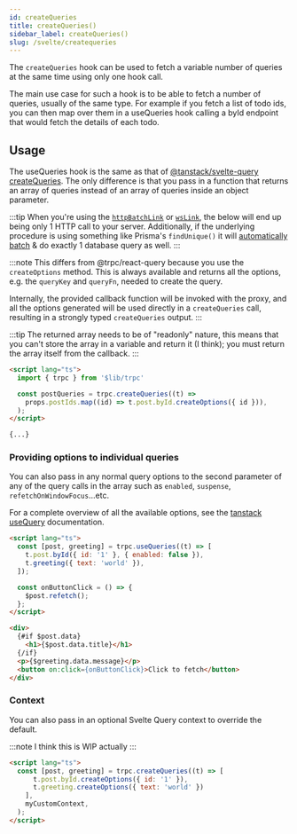 ```yaml
---
id: createQueries
title: createQueries()
sidebar_label: createQueries()
slug: /svelte/createqueries
---
```


The `createQueries` hook can be used to fetch a variable number of queries 
at the same time using only one hook call.

The main use case for such a hook is to be able to fetch a number of queries, usually of the same type.
For example if you fetch a list of todo ids,
you can then map over them in a useQueries hook calling a byId endpoint
that would fetch the details of each todo.

## Usage

The useQueries hook is the same as that of 
[@tanstack/svelte-query createQueries](https://tanstack.com/query/v4/docs/svelte/overview).
The only difference is that you pass in a function that returns an array of queries instead of an array of queries inside an object parameter.

:::tip
When you're using the 
[`httpBatchLink`](https://trpc.io/docs/links/httpBatchLink) or 
[`wsLink`](https://trpc.io/docs/links/wsLink), 
the below will end up being only 1 HTTP call to your server. 
Additionally, if the underlying procedure is using something like Prisma's `findUnique()` it will 
[automatically batch](https://www.prisma.io/docs/guides/performance-and-optimization/query-optimization-performance#solving-n1-in-graphql-with-findunique-and-prismas-dataloader)
& do exactly 1 database query as well.
:::

:::note
This differs from @trpc/react-query because you use the `createOptions` method.
This is always available and returns all the options, e.g. the `queryKey` and `queryFn`,
needed to create the query.

Internally, the provided callback function will be invoked with the proxy, 
and all the options generated will be used directly in a `createQueries` call,
resulting in a strongly typed `createQueries` output.
:::

:::tip
The returned array needs to be of "readonly" nature, this means that you can't store
the array in a variable and return it (I think); you must return the array itself from the callback.
:::

```html title='src/components/MyComponent.svelte'
<script lang="ts">
  import { trpc } from '$lib/trpc'

  const postQueries = trpc.createQueries((t) =>
    props.postIds.map((id) => t.post.byId.createOptions({ id })),
  );
</script>

{...}

```

### Providing options to individual queries

You can also pass in any normal query options to the second parameter of any of the query calls 
in the array such as `enabled`, `suspense`, `refetchOnWindowFocus`...etc.

For a complete overview of all the available options, see the 
[tanstack useQuery](https://tanstack.com/query/v4/docs/react/reference/useQuery) documentation.

```html title='src/components/MyComponent.svelte'
<script lang="ts">
  const [post, greeting] = trpc.useQueries((t) => [
    t.post.byId({ id: '1' }, { enabled: false }),
    t.greeting({ text: 'world' }),
  ]);

  const onButtonClick = () => {
    $post.refetch();
  };
</script>

<div>
  {#if $post.data}
    <h1>{$post.data.title}</h1>
  {/if}
  <p>{$greeting.data.message}</p>
  <button on:click={onButtonClick}>Click to fetch</button>
</div>

```

### Context

You can also pass in an optional Svelte Query context to override the default.

:::note
I think this is WIP actually
:::

```html
<script lang="ts">
  const [post, greeting] = trpc.createQueries((t) => [
      t.post.byId.createOptions({ id: '1' }),
      t.greeting.createOptions({ text: 'world' })
    ],
    myCustomContext,
  );
</script>
```

